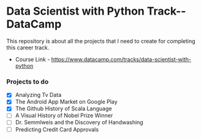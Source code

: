 # Data Scientist with Python Track--DataCamp

This repository is about all the projects that I need to create for completing this career track.

* Course Link  - https://www.datacamp.com/tracks/data-scientist-with-python

### Projects to do
- [x] Analyzing Tv Data
- [x] The Android App Market on Google Play
- [x] The Github History of Scala Language
- [ ] A Visual History of Nobel Prize Winner
- [ ] Dr. Semmlweis and the Discovery of Handwashing
- [ ] Predicting Credit Card Approvals
